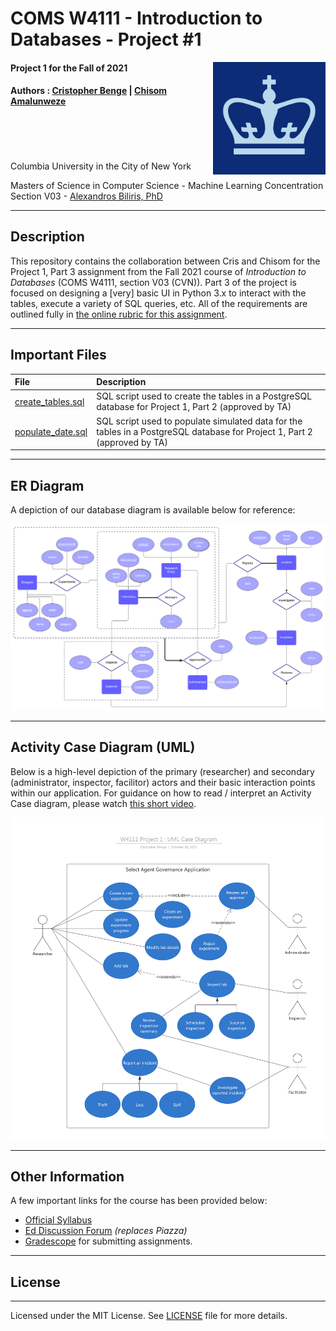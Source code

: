COMS W4111 - Introduction to Databases - Project #1
==========================================================
<img align="right" width="180" src="./images/cu_logo.jpg"/>

#### Project 1 for the Fall of 2021
#### Authors : [Cristopher Benge](https://cbenge509.github.io/) | [Chisom Amalunweze](https://www.linkedin.com/in/chisomamalunweze/)
<br><br><br><br>
Columbia University in the City of New York

Masters of Science in Computer Science - Machine Learning Concentration <br>
Section V03 - [Alexandros Biliris, PhD](http://www.cs.columbia.edu/~biliris/)

---

## Description

This repository contains the collaboration between Cris and Chisom for the Project 1, Part 3 assignment from the Fall 2021 course of *Introduction to Databases* (COMS W4111, section V03 (CVN)).  Part 3 of the project is focused on designing a [very] basic UI in Python 3.x to interact with the tables, execute a variety of SQL queries, etc.  All of the requirements are outlined fully in [the online rubric for this assignment](https://www.cs.columbia.edu/~biliris/4111/21f/projects/proj1-3/proj1-3.html).


--- 

## Important Files

| File | Description |
|:-----|:------------|
| [create_tables.sql](./sql_scripts/create_tables.sql) | SQL script used to create the tables in a PostgreSQL database for Project 1, Part 2 (approved by TA) |
| [populate_date.sql](./sql_scripts/populate_data.sql) | SQL script used to populate simulated data for the tables in a PostgreSQL database for Project 1, Part 2 (approved by TA) |

---

## ER Diagram

A depiction of our database diagram is available below for reference:

<img src="./images/ERDiagram.png">

---

## Activity Case Diagram (UML)

Below is a high-level depiction of the primary (researcher) and secondary (administrator, inspector, facilitor) actors and their basic interaction points within our application.  For guidance on how to read / interpret an Activity Case diagram, please watch [this short video](https://www.youtube.com/watch?v=zid-MVo7M-E).

<img src="./images/CaseDiagram.png">

---

## Other Information 

A few important links for the course has been provided below:

 - [Official Syllabus](https://www.cs.columbia.edu/~biliris/4111/21f/)
 - [Ed Discussion Forum](https://edstem.org/us/courses/13950/discussion/) *(replaces Piazza)*
 - [Gradescope](https://www.gradescope.com/courses/313462) for submitting assignments.

---

## License
-------
Licensed under the MIT License. See [LICENSE](LICENSE) file for more details.
